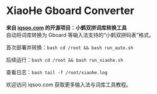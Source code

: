 # XiaoHe Gboard Converter

**来自 [iqsoo.com](https://www.iqsoo.com) 的开源项目：小鹤双拼词库转换工具**  
自动将词库转换为 Gboard 等输入法支持的“小鹤双拼码表”格式。

首次部署并转换：```bash cd /root && bash run_auto.sh```

后续运行：```bash cd /root && bash run_xiaohe.sh```

查看日志：```bash tail -f /root/xiaohe.log```


欢迎访问 iqsoo.com 获取更多输入法与词库工具教程。
